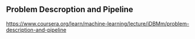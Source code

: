 ## Problem Descroption and Pipeline

https://www.coursera.org/learn/machine-learning/lecture/iDBMm/problem-description-and-pipeline
